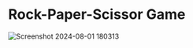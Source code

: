 # Rock-Paper-Scissor Game 

![Screenshot 2024-08-01 180313](https://github.com/user-attachments/assets/05296b78-94b9-4a8b-ad62-7b46b9565dd4)
